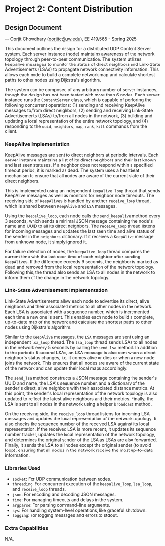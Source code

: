 # Project 2: Content Distribution
## Design Document
-- Oorjit Chowdhary (oorjitc@uw.edu), EE 419/565 - Spring 2025

This document outlines the design for a distributed UDP Content Server system. Each server instance (node) maintains awareness of the network topology through peer-to-peer communication. The system utilizes keepalive messages to monitor the status of direct neighbors and Link-State Advertisements (LSAs) to propagate network connectivity information. This allows each node to build a complete network map and calculate shortest paths to other nodes using Dijkstra's algorithm.

The system can be composed of any arbitrary number of server instances, though the design has not been tested with more than 6 nodes. Each server instance runs the `ContentServer` class, which is capable of perforing the following concurrent operations: (1) sending and receiving KeepAlive messages to/from direct neighbors, (2) sending and receiving Link-State Advertisements (LSAs) to/from all nodes in the network, (3) building and updating a local representation of the entire network topology, and (4) responding to the `uuid`, `neighbors`, `map`, `rank`, `kill` commands from the client.

### KeepAlive Implementation
KeepAlive messages are sent to direct neighbors at periodic intervals. Each server instance maintains a list of its direct neighbors and their last known and last seen statuses. If a neighbor does not respond within a specified timeout period, it is marked as dead. The system uses a heartbeat mechanism to ensure that all nodes are aware of the current state of their direct neighbors.

This is implemented using an independent `keepalive_loop` thread that sends KeepAlive messages as well as monitors for neighbor node timeouts. The receiving side of `KeepAlive`s is handled by another `receive_loop` thread, which is shared between `KeepAlive` and `LSA` messages.

Using the `keepalive_loop`, each node calls the `send_keepalive` method every 3 seconds, which sends a minimal JSON message containing the node's name and UUID to all its direct neighbors. The `receive_loop` thread listens for incoming messages and updates the last seen time and alive status of the sender in the `neighbors` dictionary. If it receives a `KeepAlive` message from unknown node, it simply ignored it.

For failure detection of nodes, the `keepalive_loop` thread compares the current time with the last seen time of each neighbor after sending `KeepAlive`s. If the difference exceeds 9 seconds, the neighbor is marked as dead and removed from the local representation of the network topology. Following this, the thread also sends an LSA to all nodes in the network to inform them of the change in the network topology.

### Link-State Advertisement Implementation
Link-State Advertisements allow each node to advertise its direct, alive neighbors and their associated metrics to all other nodes in the network. Each LSA is associated with a sequence number, which is incremented each time a new one is sent. This enables each node to build a complete, up-to-date map of the network and calculate the shortest paths to other nodes using Dijkstra's algorithm.

Similar to the `KeepAlive` messages, the `LSA` messages are sent using an independent `lsa_loop` thread. The `lsa_loop` thread sends LSAs to all nodes in the network every 5 seconds by calling the `send_lsa` method. In addition to the periodic 5 second LSAs, an LSA message is also sent when a direct neighbor's status changes, i.e. it comes alive or dies or when a new node joins the network. This ensures that all nodes are aware of the current state of the network and can update their local maps accordingly.

The `send_lsa` method constructs a JSON message containing the sender's UUID and name, the LSA's sequence number, and a dictionary of the sender's direct, alive neighbors with their associated distance metrics. At this point, the sender's local representation of the network topology is also updated to reflect the latest alive neighbors and their metrics. Finally, the LSA is sent to all nodes in the network using a helper `broadcast` method.

On the receiving side, the `receive_loop` thread listens for incoming LSA messages and updates the local representation of the network topology. It also checks the sequence number of the received LSA against its local representation. If the received LSA is more recent, it updates its sequence number tracker, updates the local representation of the network topology, and determines the original sender of the LSA as LSAs are also forwarded. Finally, it sends the LSA to all nodes except the original sender (to avoid loop), ensuring that all nodes in the network receive the most up-to-date information.

### Libraries Used
- `socket`: For UDP communication between nodes.
- `threading`: For concurrent execution of the `keepalive_loop`, `lsa_loop`, and `receive_loop` threads.
- `json`: For encoding and decoding JSON messages.
- `time`: For managing timeouts and delays in the system.
- `argparse`: For parsing command-line arguments.
- `sys`: For handling system-level operations, like graceful shutdown.
- `logging`: For logging messages and errors to stdout.

### Extra Capabilities
N/A.